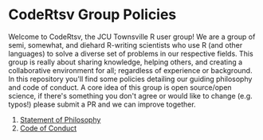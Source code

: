 # CodeRtsv Group Policies
Welcome to CodeRtsv, the JCU Townsville R user group! We are a group of semi, somewhat, and diehard R-writing scientists who use R (and other languages) to solve a diverse set of problems in our respective fields. This group is really about sharing knowledge, helping others, and creating a collaborative environment for all; regardless of experience or background. In this repository you'll find some policies detailing our guiding philosophy and code of conduct. A core idea of this group is open source/open science, if there's something you don't agree or would like to change (e.g. typos!) please submit a PR and we can improve together.

1. [Statement of Philosophy](https://github.com/codertsv/GroupPolicies/blob/master/statement_of_philosophy.md)
2. [Code of Conduct](https://github.com/codertsv/GroupPolicies/blob/master/code-of-conduct.md)
